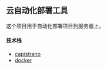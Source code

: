 ## 云自动化部署工具

这个项目用于自动化部署项目到服务器上。

#### 技术栈
* [capistrano](https://github.com/capistrano/capistrano)
* [docker](https://www.docker.com/)